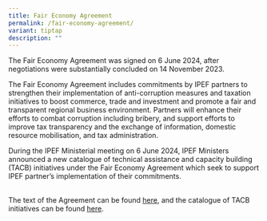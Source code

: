 ```yaml
---
title: Fair Economy Agreement
permalink: /fair-economy-agreement/
variant: tiptap
description: ""
---
```

<p>The Fair Economy Agreement was signed on 6 June 2024, after negotiations
were substantially concluded on 14 November 2023.&nbsp;</p>
<p></p>
<p>The Fair Economy Agreement includes commitments by IPEF partners to strengthen
their implementation of anti-corruption measures and taxation initiatives
to boost commerce, trade and investment and promote a fair and transparent
regional business environment. Partners will enhance their efforts to combat
corruption including bribery, and support efforts to improve tax transparency
and the exchange of information, domestic resource mobilisation, and tax
administration.</p>
<p></p>
<p>During the IPEF Ministerial meeting on 6 June 2024, IPEF Ministers announced
a new catalogue of technical assistance and capacity building (TACB) initiatives
under the Fair Economy Agreement which seek to support IPEF partner’s implementation
of their commitments.</p>
<p>
<br>The text of the Agreement can be found <a href="/files/IPEF_PIV_Fair_Economy_Agreement___For_Public_Release.pdf" rel="noopener noreferrer nofollow" target="_blank">here</a>,
and the catalogue of TACB initiatives can be found <a href="/files/Catalogue_of_TACB_Initiatives_for_Pillar_IV.pdf" rel="noopener noreferrer nofollow" target="_blank">here</a>.</p>